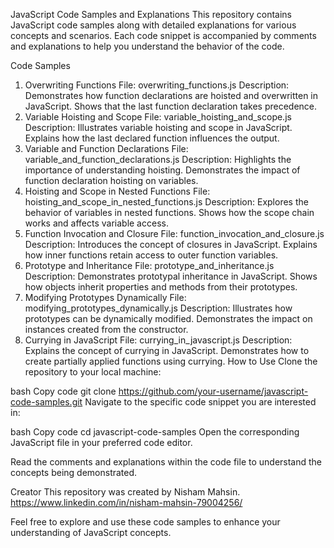 JavaScript Code Samples and Explanations
This repository contains JavaScript code samples along with detailed explanations for various concepts and scenarios. Each code snippet is accompanied by comments and explanations to help you understand the behavior of the code.

Code Samples
1. Overwriting Functions
File: overwriting_functions.js
Description:
Demonstrates how function declarations are hoisted and overwritten in JavaScript.
Shows that the last function declaration takes precedence.
2. Variable Hoisting and Scope
File: variable_hoisting_and_scope.js
Description:
Illustrates variable hoisting and scope in JavaScript.
Explains how the last declared function influences the output.
3. Variable and Function Declarations
File: variable_and_function_declarations.js
Description:
Highlights the importance of understanding hoisting.
Demonstrates the impact of function declaration hoisting on variables.
4. Hoisting and Scope in Nested Functions
File: hoisting_and_scope_in_nested_functions.js
Description:
Explores the behavior of variables in nested functions.
Shows how the scope chain works and affects variable access.
5. Function Invocation and Closure
File: function_invocation_and_closure.js
Description:
Introduces the concept of closures in JavaScript.
Explains how inner functions retain access to outer function variables.
6. Prototype and Inheritance
File: prototype_and_inheritance.js
Description:
Demonstrates prototypal inheritance in JavaScript.
Shows how objects inherit properties and methods from their prototypes.
7. Modifying Prototypes Dynamically
File: modifying_prototypes_dynamically.js
Description:
Illustrates how prototypes can be dynamically modified.
Demonstrates the impact on instances created from the constructor.
8. Currying in JavaScript
File: currying_in_javascript.js
Description:
Explains the concept of currying in JavaScript.
Demonstrates how to create partially applied functions using currying.
How to Use
Clone the repository to your local machine:

bash
Copy code
git clone https://github.com/your-username/javascript-code-samples.git
Navigate to the specific code snippet you are interested in:

bash
Copy code
cd javascript-code-samples
Open the corresponding JavaScript file in your preferred code editor.

Read the comments and explanations within the code file to understand the concepts being demonstrated.

Creator
This repository was created by Nisham Mahsin.
https://www.linkedin.com/in/nisham-mahsin-79004256/

Feel free to explore and use these code samples to enhance your understanding of JavaScript concepts.


